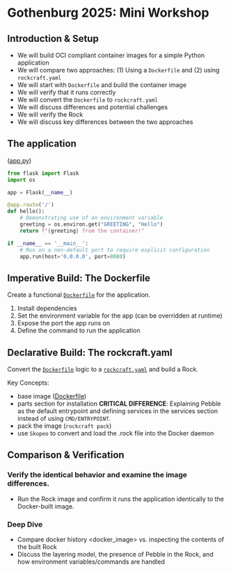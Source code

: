 # Gothenburg 2025: Mini Workshop

## Introduction & Setup

- We will build OCI compliant container images for a simple Python application
- We will compare two approaches: (1) Using a `Dockerfile` and (2) using `rockcraft.yaml`
- We will start with `Dockerfile` and build the container image
- We will verify that it runs correctly
- We will convert the `Dockerfile` to `rockcraft.yaml`
- We will discuss differences and potential challenges
- We will verify the Rock
- We will discuss key differences between the two approaches

## The application

([app.py](app.py))

```python
from flask import Flask
import os

app = Flask(__name__)

@app.route('/')
def hello():
    # Demonstrating use of an environment variable
    greeting = os.environ.get("GREETING", "Hello")
    return f"{greeting} from the container!"

if __name__ == '__main__':
    # Run on a non-default port to require explicit configuration
    app.run(host='0.0.0.0', port=8080)
```

## Imperative Build: The Dockerfile

Create a functional [`Dockerfile`](Dockerfile) for the application.

1. Install dependencies
2. Set the environment variable for the app (can be overridden at runtime)
3. Expose the port the app runs on
4. Define the command to run the application

## Declarative Build: The rockcraft.yaml

Convert the [`Dockerfile`](Dockerfile) logic to a [`rockcraft.yaml`](rockcraft.yaml) and build a Rock.

Key Concepts:

- base image ([Dockerfile](Dockerfile#L1))
- parts section for installation
  **CRITICAL DIFFERENCE**: Explaining Pebble as the default entrypoint and defining services in the services section instead of using `CMD/ENTRYPOINT`.
- pack the image (`rockcraft pack`)
- use `Skopeo` to convert and load the .rock file into the Docker daemon

## Comparison & Verification

### Verify the identical behavior and examine the image differences.

- Run the Rock image and confirm it runs the application identically to the Docker-built image.

### Deep Dive

- Compare docker history <docker_image> vs. inspecting the contents of the built Rock
- Discuss the layering model, the presence of Pebble in the Rock, and how environment variables/commands are handled
